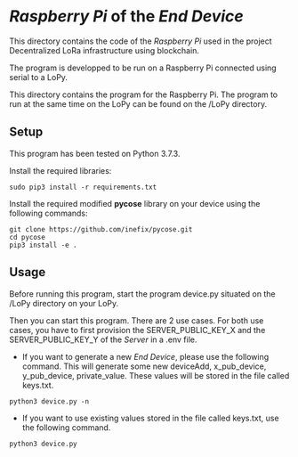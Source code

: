# _Raspberry Pi_ of the _End Device_

This directory contains the code of the _Raspberry Pi_ used in the project Decentralized LoRa infrastructure using blockchain.

The program is developped to be run on a Raspberry Pi connected using serial to a LoPy.

This directory contains the program for the Raspberry Pi. The program to run at the same time on the LoPy can be found on the /LoPy directory.

## Setup

This program has been tested on Python 3.7.3.

Install the required libraries:
```
sudo pip3 install -r requirements.txt
```

Install the required modified __pycose__ library on your device using the following commands:
```
git clone https://github.com/inefix/pycose.git
cd pycose
pip3 install -e .
```

## Usage

Before running this program, start the program device.py situated on the /LoPy directory on your LoPy.

Then you can start this program. There are 2 use cases. For both use cases, you have to first provision the SERVER_PUBLIC_KEY_X and the SERVER_PUBLIC_KEY_Y of the _Server_ in a .env file.

* If you want to generate a new _End Device_, please use the following command. This will generate some new deviceAdd, x_pub_device, y_pub_device, private_value. These values will be stored in the file called keys.txt.
```
python3 device.py -n
```

* If you want to use existing values stored in the file called keys.txt, use the following command.
```
python3 device.py
```

